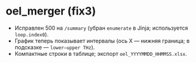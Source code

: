 # oel_merger (fix3)
- Исправлен 500 на `/summary` (убран `enumerate` в Jinja; используется `loop.index0`).
- График теперь показывает интервалы (ось X — нижняя граница; в подсказке — `lower–upper THz`).
- Компактные строки в таблице; экспорт `oel_YYYYMMDD_HHMMSS.xlsx`.
